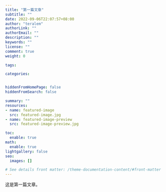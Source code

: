 ```yaml
---
title: "第一篇文章"
subtitle: ""
date: 2022-09-06T22:07:57+08:00
author: "teralem"
authorLink: ""
authorEmail: ""
description: ""
keywords: ""
license: ""
comment: true
weight: 0

tags:

categories:


hiddenFromHomePage: false
hiddenFromSearch: false

summary: ""
resources:
- name: featured-image
  src: featured-image.jpg
- name: featured-image-preview
  src: featured-image-preview.jpg

toc:
  enable: true
math:
  enable: true
lightgallery: false
seo:
  images: []

# See details front matter: /theme-documentation-content/#front-matter
---
```


<!--more-->
这是第一篇文章。
